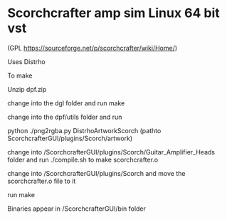 # Scorchcrafter amp sim Linux 64 bit vst

(GPL https://sourceforge.net/p/scorchcrafter/wiki/Home/) 

Uses Distrho

To make

Unzip dpf.zip

change into the dgl folder and run make

change into the dpf/utils folder and run

python ./png2rgba.py DistrhoArtworkScorch (pathto ScorchcrafterGUI/plugins/Scorch/artwork)

change into /ScorchcrafterGUI/plugins/Scorch/Guitar_Amplifier_Heads folder and run ./compile.sh to make scorchcrafter.o

change into /ScorchcrafterGUI/plugins/Scorch and move the scorchcrafter.o file to it

run make

Binaries appear in  /ScorchcrafterGUI/bin folder


